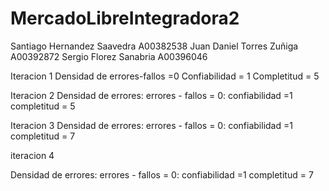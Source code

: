﻿# MercadoLibreIntegradora2

 Santiago Hernandez Saavedra A00382538
 Juan Daniel Torres Zuñiga A00392872
 Sergio Florez Sanabria A00396046

Iteracion 1
 Densidad de errores-fallos =0
 Confiabilidad = 1
 Completitud = 5
 
 Iteracion 2
 Densidad de errores: errores - fallos = 0:
 confiabilidad =1
 completitud = 5
 
 Iteracion 3
 Densidad de errores: errores - fallos = 0:
 confiabilidad =1
 completitud = 7
 
 iteracion 4
 
 Densidad de errores: errores - fallos = 0:
 confiabilidad =1
 completitud = 7
